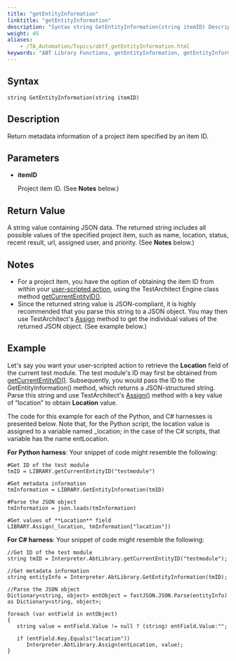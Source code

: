 ```yaml
--- 
title: "getEntityInformation"
linktitle: "getEntityInformation"
description: "Syntax string GetEntityInformation(string itemID) Description Return metadata information of a project item specified by an item ID. Parameters itemID Project item ID. (See Notes below.) Return Value ..."
weight: 45
aliases: 
    - /TA_Automation/Topics/abtf_getEntityInformation.html
keywords: "ABT Library Functions, getEntityInformation, getEntityInformation (ABT library function)"
---
```


## Syntax

`string GetEntityInformation(string itemID)`

## Description

Return metadata information of a project item specified by an item ID.

## Parameters

-   **itemID**

    Project item ID. \(See **Notes** below.\)


## Return Value

A string value containing JSON data. The returned string includes all possible values of the specified project item, such as name, location, status, recent result, url, assigned user, and priority. \(See **Notes** below.\)

## Notes

-   For a project item, you have the option of obtaining the item ID from within your [user-scripted action](/user-guide/support/glossary-of-terms/action-user-scripted), using the TestArchitect Engine class method [getCurrentEntityID\(\)](/automation-guide/action-based-testing-language/testarchitect-automation-classes/engine-class-methods/getcurrententityid).
-   Since the returned string value is JSON-compliant, it is highly recommended that you parse this string to a JSON object. You may then use TestArchitect's [Assign](/automation-guide/action-based-testing-language/testarchitect-automation-classes/engine-class-methods/assign) method to get the individual values of the returned JSON object. \(See example below.\)

## Example

Let's say you want your user-scripted action to retrieve the **Location** field of the current test module. The test module's ID may first be obtained from [getCurrentEntityID\(\)](/automation-guide/action-based-testing-language/testarchitect-automation-classes/engine-class-methods/getcurrententityid). Subsequently, you would pass the ID to the GetEntityInformation\(\) method, which returns a JSON-structured string. Parse this string and use TestArchitect's [Assign\(\)](/automation-guide/action-based-testing-language/testarchitect-automation-classes/engine-class-methods/assign) method with a key value of “location” to obtain **Location** value.

The code for this example for each of the Python, and C\# harnesses is presented below. Note that, for the Python script, the location value is assigned to a variable named \_location; in the case of the C\# scripts, that variable has the name entLocation.

**For Python harness**: Your snippet of code might resemble the following:

```
#Get ID of the test module
tmID = LIBRARY.getCurrentEntityID("testmodule")

#Get metadata information
tmInformation = LIBRARY.GetEntityInformation(tmID)

#Parse the JSON object
tmInformation = json.loads(tmInformation)

#Get values of **Location** field
LIBRARY.Assign(_location, tmInformation["location"])
```



**For C\# harness**: Your snippet of code might resemble the following:

```
//Get ID of the test module
string tmID = Interpreter.AbtLibrary.getCurrentEntityID("testmodule");

//Get metadata information
string entityInfo = Interpreter.AbtLibrary.GetEntityInformation(tmID);

//Parse the JSON object
Dictionary<string, object> entObject = fastJSON.JSON.Parse(entityInfo) as Dictionary<string, object>;
            
foreach (var entField in entObject)
{
   string value = entField.Value != null ? (string) entField.Value:"";
                
   if (entField.Key.Equals("location"))
      Interpreter.AbtLibrary.Assign(entLocation, value);
}
```




